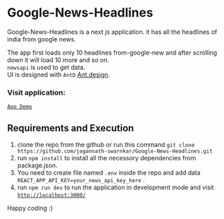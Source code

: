 # Google-News-Headlines
Google-News-Headlines is a next js application. it has all the headlines of india from google news. <br/>

The app first loads only 10 headlines from-google-new and after scrolling down it will load 10 more and so on. <br/>
`newsapi` is used to get data. <br/>
UI is designed with `AntD` <a href="https://ant.design/" >Ant.design</a>.

### Visit application: 
<a href="https://jagan-ae35e.web.app/" >`App Demo`</a>

## Requirements and Execution
1. clone the repo from the github or run this command `git clone https://github.com/jagannath-swarnkar/Google-News-Headlines.git` <br/>
2. run `npm install` to install all the necessory dependencies from package.json. <br/>
3. You need to create file named ` .env ` inside the repo and add data `REACT_APP_API_KEY=your_news_api_key_here` .<br/>
4. run `npm run dev` to run the application in development mode and visit <a href="http://localhost:3000">`http://localhost:3000/`</a>  <br/>

Happy coding :)
